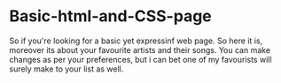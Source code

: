 # Basic-html-and-CSS-page
So if you're looking for a basic yet expressinf web page. So here it is, moreover its about your favourite artists and their songs. You can make changes as per your preferences, but i can bet one of my favourists will surely make to your list as well.
